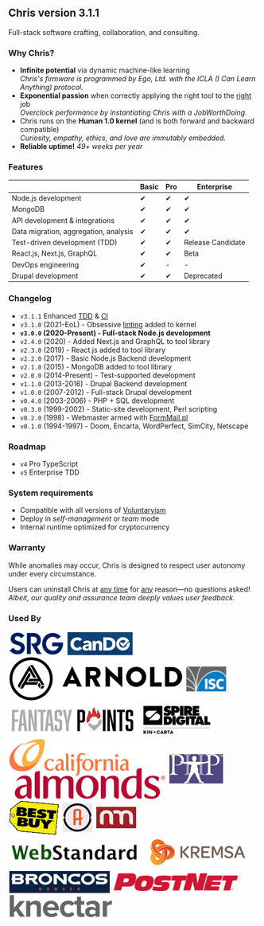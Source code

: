 ## Chris version 3.1.1

Full-stack software crafting, collaboration, and consulting.

### Why Chris?

* **Infinite potential** via dynamic machine-like learning
<br />_Chris's firmware is programmed by Ego, Ltd. with the ICLA (I
Can Learn Anything) protocol._
* **Exponential passion** when correctly applying the right tool to the
<u>right</u> job
<br />_Overclock performance by instantiating Chris with a JobWorthDoing._
* Chris runs on the **Human 1.0 kernel** (and is both forward and backward
compatible)
<br />_Curiosity, empathy, ethics, and love are immutably embedded._
* **Reliable uptime!** _49+ weeks per year_

### Features

|                               | Basic | Pro | Enterprise |
| ----------------------------- | ----- | --- | ---------- |
| Node.js development | ✔ | ✔ | ✔ |
| MongoDB | ✔ | ✔ | ✔ |
| API development & integrations | ✔ | ✔ | ✔ |
| Data migration, aggregation, analysis | ✔ | ✔ | ✔ |
| Test-driven development (TDD) | ✔ | ✔ | Release Candidate |
| React.js, Next.js, GraphQL | ✔ | ✔ | Beta |
| DevOps engineering | ✔ | - | - |
| Drupal development | ✔ | ✔ | Deprecated |

### Changelog


* `v3.1.1` Enhanced [TDD](https://github.com/cli-table/cli-table3/commit/ed4afb7417fec78c1548dcf422d14b7a0b452f60) & [CI](https://github.com/cli-table/cli-table3/pull/292/checks)
* `v3.1.0` (2021-EoL) - Obsessive [linting](https://stackoverflow.com/q/8503559/293279) added to kernel
* **`v3.0.0` (2020-Present) - Full-stack Node.js development**
* `v2.4.0` (2020) - Added Next.js and GraphQL to tool library
* `v2.3.0` (2019) - React.js added to tool library
* `v2.2.0` (2017) - Basic Node.js Backend development
* `v2.1.0` (2015) - MongoDB added to tool library
* `v2.0.0` (2014-Present) - Test-supported development
* `v1.1.0` (2013-2016) - Drupal Backend development
* `v1.0.0` (2007-2012) - Full-stack Drupal development
* `v0.4.0` (2003-2006) - PHP + SQL development
* `v0.3.0` (1999-2002) - Static-site development, Perl scripting
* `v0.2.0` (1998) - Webmaster armed with [FormMail.pl](http://www.scriptarchive.com/formmail.html)
* `v0.1.0` (1994-1997) - Doom, Encarta, WordPerfect, SimCity, Netscape

### Roadmap

* `v4` Pro TypeScript
* `v5` Enterprise TDD

### System requirements

* Compatible with all versions of [Voluntaryism](https://is.gd/A0GV1f)
* Deploy in _self-management_ or _team_ mode
* Internal runtime optimized for cryptocurrency

### Warranty

While anomalies may occur, Chris is designed to respect user autonomy under
every circumstance.

Users can uninstall Chris at <u>any time</u> for <u>any</u> reason—no questions
asked! _Albeit, our quality and assurance team deeply values user feedback._

### Used By

<a href="https://srg.com" title="Sterling Rice Group"><img src="img/srg.png" alt="Sterling Rice Group" style="vertical-align: middle; border: 2px solid #fff" /></a>
<a href="https://cando.com" title="CanDo"><img src="img/cando.png" alt="CanDo" style="vertical-align: middle; border: 2px solid #fff" /></a>
<a href="https://arn.com" title="Arnold Worldwide"><img src="img/arnold.svg" alt="Arnold Worldwide" style="vertical-align: middle; border: 2px solid #fff" /></a>
<a href="https://isc.org" title="Internet Systems Consortium"><img src="img/isc.png" alt="Internet Systems Consortium" style="vertical-align: middle; border: 2px solid #fff" /></a>
<a href="https://fantasypoints.com" title="FantasyPoint"><img src="img/fpts.png" alt="FantasyPoints" style="vertical-align: middle; border: 2px solid #fff" /></a>
<a href="https://spiredigital.com" title="SpireDigital"><img src="img/spire.png" alt="Spire Digital" style="vertical-align: middle; border: 2px solid #fff" /></a>
<a href="https://almonds.com" title="Almond Board of California"><img src="img/almonds.svg" alt="Almond Board of California" style="vertical-align: middle; border: 2px solid #fff" /></a>
<a href="https://php.com" title="Parents Helping Parents"><img src="img/php.png" alt="Parents Helping Parents" style="vertical-align: middle; border: 2px solid #fff" /></a>
<a href="https://bestbuy.com" title="BestBuy"><img src="img/bestbuy.png" alt="BestBuy" style="vertical-align: middle; border: 2px solid #fff" /></a>
<a href="https://akavit.com" title="Akavit Group"><img src="img/akavit.jpg" alt="Akavit Group" style="vertical-align: middle; border: 2px solid #fff" /></a>
<a href="https://newmedia.com" title="NewMedia!"><img src="img/newmedia.png" alt="NewMedia!" style="vertical-align: middle; border: 2px solid #fff" /></a>
<a href="https://webstandard.com" title="WebStandard"><img src="img/webstandard.png" alt="WebStandard" style="vertical-align: middle; border: 2px solid #fff" /></a>
<a href="https://kremsa.com" title="Kremsa Design"><img src="img/kremsa.png" alt="Kremsa Design" style="vertical-align: middle; border: 2px solid #fff" /></a>
<a href="https://denverbroncos.com" title="Denver Broncos"><img src="img/broncos.png" alt="Denver Broncos" style="vertical-align: middle; border: 2px solid #fff" /></a>
<a href="https://postnet.com" title="PostNet International"><img src="img/postnet.png" alt="PostNet International" style="vertical-align: middle; border: 2px solid #fff" /></a>
<a href="https://knectar.com" title="Knectar Design"><img src="img/knectar.png" alt="Knectar Design" style="vertical-align: middle; border: 2px solid #fff" /></a>
